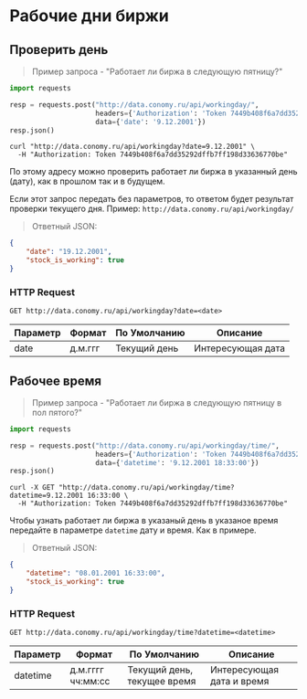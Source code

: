 # Рабочие дни биржи

## Проверить день

> Пример запроса - "Работает ли биржа в следующую пятницу?"

```python
import requests

resp = requests.post("http://data.conomy.ru/api/workingday/",
                     headers={'Authorization': 'Token 7449b408f6a7dd35292dffb7ff198d33636770be'},
                     data={'date': '9.12.2001'})
resp.json()
```

```shell 
curl "http://data.conomy.ru/api/workingday?date=9.12.2001" \
  -H "Authorization: Token 7449b408f6a7dd35292dffb7ff198d33636770be"
```

По этому адресу можно проверить работает ли биржа в указанный день (дату), как в прошлом так и в будущем.

<aside class="notice">
Еcли этот запрос передать без параметров, то ответом будет результат проверки текущего дня. 
Пример:
<code>http://data.conomy.ru/api/workingday/</code>
</aside>

> Ответный JSON:

```json
{
    "date": "19.12.2001",
    "stock_is_working": true
}
```

### HTTP Request

`GET http://data.conomy.ru/api/workingday?date=<date>`

Параметр | Формат | По Умолчанию | Описание
-------- | -------| ------------ | --------
date | д.м.ггг | Текущий день | Интересующая дата

## Рабочее время

> Пример запроса - "Работает ли биржа в следующую пятницу в пол пятого?"

```python
import requests

resp = requests.post("http://data.conomy.ru/api/workingday/time/",
                     headers={'Authorization': 'Token 7449b408f6a7dd35292dffb7ff198d33636770be'},
                     data={'datetime': '9.12.2001 18:33:00'})
resp.json()
```

```shell 
curl -X GET "http://data.conomy.ru/api/workingday/time?datetime=9.12.2001 16:33:00 \
  -H "Authorization: Token 7449b408f6a7dd35292dffb7ff198d33636770be"
```

Чтобы узнать работает ли биржа в указаный день в указаное время
передайте в параметре <code>datetime</code> дату и время. Как в примере.

> Ответный JSON:

```json
{
    "datetime": "08.01.2001 16:33:00",
    "stock_is_working": true
}
```

### HTTP Request

`GET http://data.conomy.ru/api/workingday/time?datetime=<datetime>`

Параметр | Формат | По Умолчанию | Описание
-------- | ------ | ------------ | --------
datetime | д.м.гггг чч:мм:cc | Текущий день, текущее время | Интересующая дата и время